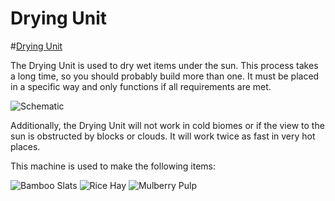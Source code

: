 # Drying Unit

#[Drying Unit](block:betterwithaddons:cherrybox@1)

The Drying Unit is used to dry wet items under the sun. This process takes a long time, so you should probably build more than one. It must be placed in a specific way and only functions if all requirements are met.

![Schematic](betterwithaddons:dryingbox.png)

Additionally, the Drying Unit will not work in cold biomes or if the view to the sun is obstructed by blocks or clouds.
It will work twice as fast in very hot places.

This machine is used to make the following items:

![Bamboo Slats](item:betterwithaddons:japanmat@7)
![Rice Hay](item:betterwithaddons:japanmat@3)
![Mulberry Pulp](item:betterwithaddons:japanmat@9)


